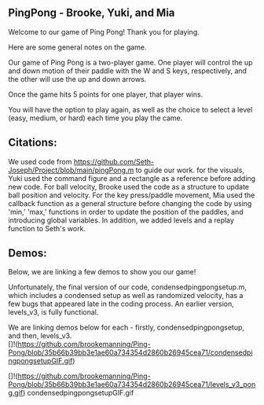 ## PingPong - Brooke, Yuki, and Mia

Welcome to our game of Ping Pong! Thank you for playing. 

Here are some general notes on the game. 

Our game of Ping Pong is a two-player game. One player will control the up and down motion of their paddle with the W and S keys, respectively, and the other will use the up and down arrows. 

Once the game hits 5 points for one player, that player wins. 

You will have the option to play again, as well as the choice to select a level (easy, medium, or hard) each time you play the came. 

## Citations: 

We used code from https://github.com/Seth-Joseph/Project/blob/main/pingPong.m to guide our work. for the visuals, Yuki used the command figure and a rectangle as a reference before adding new code. For ball velocity, Brooke used the code as a structure to update ball position and velocity. For the key press/paddle movement, Mia used the callback function as a general structure before changing the code by using 'min,' 'max,' functions in order to update the position of the paddles, and introducing global variables. In addition, we added levels and a replay function to Seth's work.

## Demos: 

Below, we are linking a few demos to show you our game! 

Unfortunately, the final version of our code, condensedpingpongsetup.m, which includes a condensed setup as well as randomized velocity, has a few bugs that appeared late in the coding process. 
An earlier version, levels_v3, is fully functional. 

We are linking demos below for each - firstly, condensedpingpongsetup, and then, levels_v3.  
[]!(https://github.com/brookemanning/Ping-Pong/blob/35b66b39bb3e1ae60a734354d2860b26945cea71/condensedpingpongsetupGIF.gif)

[]!(https://github.com/brookemanning/Ping-Pong/blob/35b66b39bb3e1ae60a734354d2860b26945cea71/levels_v3_pong.gif)
condensedpingpongsetupGIF.gif

